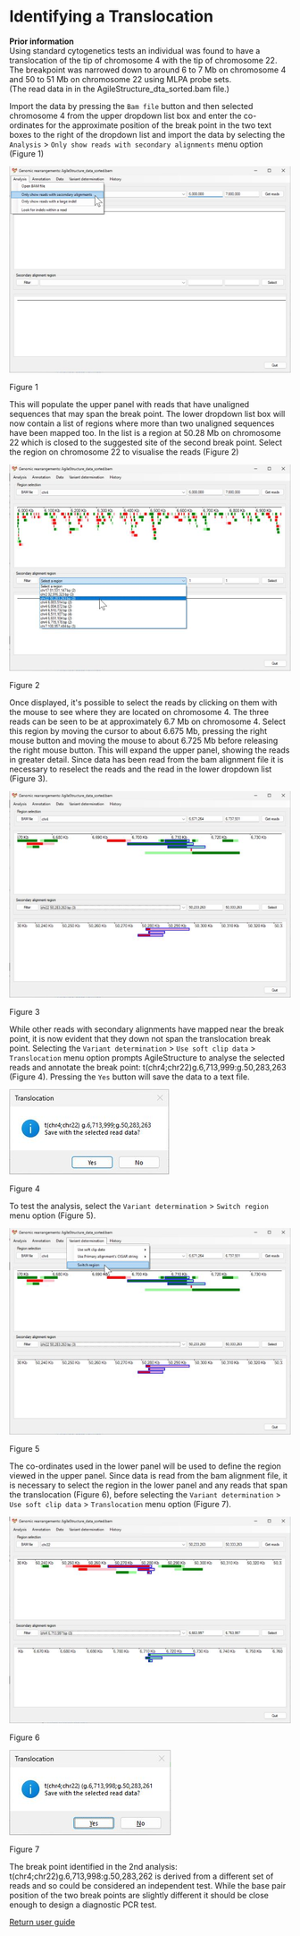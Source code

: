 # Identifying a Translocation

__Prior information__  
Using standard cytogenetics tests an individual was found to have a translocation of the tip of chromosome 4 with the tip of chromosome 22. The breakpoint was narrowed down to around 6 to 7 Mb on chromosome 4 and 50 to 51 Mb on chromosome 22 using MLPA probe sets.  
(The read data in in the AgileStructure_dta_sorted.bam file.)

Import the data by pressing the ```Bam file``` button and then selected chromosome 4 from the upper dropdown list box and enter the co-ordinates for the approximate position of the break point in the two text boxes to the right of the dropdown list and import the data by selecting the ```Analysis``` > ```Only show reads with secondary alignments``` menu option (Figure 1)

![Figure 1](images/examples/figure1tran.jpg)

Figure 1

This will populate the upper panel with reads that have unaligned sequences that may span the break point. The lower dropdown list box will now contain a list of regions where more than two unaligned sequences have been mapped too. In the list is a region at 50.28 Mb on chromosome 22 which is closed to the suggested site of the second break point. Select the region on chromosome 22 to visualise the reads (Figure 2)

![Figure 2](images/examples/figure2tran.jpg)

Figure 2

Once displayed, it's possible to select the reads by clicking on them with the mouse to see where they are located on chromosome 4. The three reads can be seen to be at approximately 6.7 Mb on chromosome 4. Select this region by moving the cursor to about 6.675 Mb, pressing the right mouse button and moving the mouse to about 6.725 Mb before releasing the right mouse button. This will expand the upper panel, showing the reads in greater detail. Since data has been read from the bam alignment file it is necessary to reselect the reads and the read in the lower dropdown list (Figure 3).  

![Figure 3](images/examples/figure3tran.jpg)

Figure 3

While other reads with secondary alignments have mapped near the break point, it is now evident that they down not span  the translocation break point. Selecting the ```Variant determination``` > ```Use soft clip data``` > ```Translocation``` menu option prompts AgileStructure to analyse the selected reads and annotate the break point: t(chr4;chr22)g.6,713,999:g.50,283,263 (Figure 4). Pressing the ```Yes``` button will save the data to a text file.

![Figure 4](images/examples/figure4tran.jpg)

Figure 4

To test the analysis, select the ```Variant determination``` > ```Switch region``` menu option (Figure 5).  

![Figure 5](images/examples/figure5tran.jpg)

Figure 5

The co-ordinates used in the lower panel will be used to define the region viewed in the upper panel. Since data is read from the bam alignment file, it is necessary to select the region in the lower panel and any reads that span the translocation (Figure 6), before selecting the ```Variant determination``` > ```Use soft clip data``` > ```Translocation``` menu option (Figure 7). 

![Figure 6](images/examples/figure6tran.jpg)

Figure 6

![Figure 7](images/examples/figure7tran.jpg)

Figure 7

The break point identified in the 2nd analysis: t(chr4;chr22)g.6,713,998:g.50,283,262 is derived from a different set of reads and so could be considered an independent test. While the base pair position of the two break points are slightly different it should be close enough to design a diagnostic PCR test.

[Return user guide](README.md#translocation) 